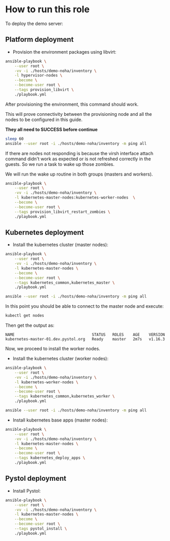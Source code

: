 # How to run this role

To deploy the demo server:

## Platform deployment

* Provision the environment packages using libvirt:

```bash
ansible-playbook \
    --user root \
    -vv -i ./hosts/demo-noha/inventory \
    -l hypervisor-nodes \
    --become \
    --become-user root \
    --tags provision_libvirt \
    ./playbook.yml
```

After provisioning the environment, this command should work.

This will prove connectivity between the provisioning node
and all the nodes to be configured in this guide.

**They all need to SUCCESS before continue**

```bash
sleep 60
ansible --user root -i ./hosts/demo-noha/inventory -m ping all
```

If there are nodes not responding is because the virsh interface attach
command didn't work as expected or is not refreshed correctly in the guests.
So we run a task to wake up those zombies.

We will run the wake up routine in both groups (masters and workers).

```bash
ansible-playbook \
    --user root \
    -vv -i ./hosts/demo-noha/inventory \
    -l kubernetes-master-nodes:kubernetes-worker-nodes  \
    --become \
    --become-user root \
    --tags provision_libvirt_restart_zombies \
    ./playbook.yml
```

## Kubernetes deployment

* Install the kubernetes cluster (master nodes):

```bash
ansible-playbook \
    --user root \
    -vv -i ./hosts/demo-noha/inventory \
    -l kubernetes-master-nodes \
    --become \
    --become-user root \
    --tags kubernetes_common,kubernetes_master \
    ./playbook.yml
```

```bash
ansible --user root -i ./hosts/demo-noha/inventory -m ping all
```

In this point you should be able to connect to the master node and execute:

```bash
kubectl get nodes
```

Then get the output as:

```
NAME                                  STATUS   ROLES    AGE    VERSION
kubernetes-master-01.dev.pystol.org   Ready    master   2m7s   v1.16.3
```

Now, we proceed to install the worker nodes.

* Install the kubernetes cluster (worker nodes):

```bash
ansible-playbook \
    --user root \
    -vv -i ./hosts/demo-noha/inventory \
    -l kubernetes-worker-nodes \
    --become \
    --become-user root \
    --tags kubernetes_common,kubernetes_worker \
    ./playbook.yml
```

```bash
ansible --user root -i ./hosts/demo-noha/inventory -m ping all
```

* Install kubernetes base apps (master nodes):

```bash
ansible-playbook \
    --user root \
    -vv -i ./hosts/demo-noha/inventory \
    -l kubernetes-master-nodes \
    --become \
    --become-user root \
    --tags kubernetes_deploy_apps \
    ./playbook.yml
```

## Pystol deployment

* Install Pystol:

```bash
ansible-playbook \
    --user root \
    -vv -i ./hosts/demo-noha/inventory \
    -l kubernetes-master-nodes \
    --become \
    --become-user root \
    --tags pystol_install \
    ./playbook.yml
```
